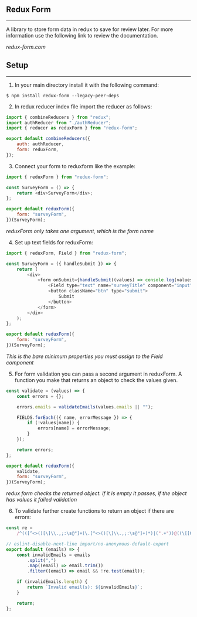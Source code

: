 ## Redux Form

---

A library to store form data in redux to save for review later. For more information use the following link to review the documentation.

_redux-form.com_

## Setup

---

1. In your main directory install it with the following command:

```
$ npm install redux-form --legacy-peer-deps
```

2. In redux reducer index file import the reducer as follows:

```javascript
import { combineReducers } from "redux";
import authReducer from "./authReducer";
import { reducer as reduxForm } from "redux-form";

export default combineReducers({
    auth: authReducer,
    form: reduxForm,
});
```

3. Connect your form to reduxform like the example:

```javascript
import { reduxForm } from "redux-form";

const SurveyForm = () => {
    return <div>SurveyForm</div>;
};

export default reduxForm({
    form: "surveyForm",
})(SurveyForm);
```

_reduxForm only takes one argument, which is the form name_

4. Set up text fields for reduxForm:

```javascript
import { reduxForm, Field } from "redux-form";

const SurveyForm = ({ handleSubmit }) => {
    return (
        <div>
            <form onSubmit={handleSubmit((values) => console.log(values))}>
                <Field type="text" name="surveyTitle" component="input" />
                <button className="btn" type="submit">
                    Submit
                </button>
            </form>
        </div>
    );
};

export default reduxForm({
    form: "surveyForm",
})(SurveyForm);
```

_This is the bare minimum properties you must assign to the Field component_

5. For form validation you can pass a second argument in reduxForm. A function you make that returns an object to check the values given.

```javascript
const validate = (values) => {
    const errors = {};

    errors.emails = validateEmails(values.emails || "");

    FIELDS.forEach(({ name, errorMessage }) => {
        if (!values[name]) {
            errors[name] = errorMessage;
        }
    });

    return errors;
};

export default reduxForm({
    validate,
    form: "surveyForm",
})(SurveyForm);
```

_redux form checks the returned object. if it is empty it passes, if the object has values it failed validation_

6. To validate further create functions to return an object if there are errors:

```javascript
const re =
    /^(([^<>()[\]\\.,;:\s@"]+(\.[^<>()[\]\\.,;:\s@"]+)*)|(".+"))@((\[[0-9]{1,3}\.[0-9]{1,3}\.[0-9]{1,3}\.[0-9]{1,3}])|(([a-zA-Z\-0-9]+\.)+[a-zA-Z]{2,}))$/;

// eslint-disable-next-line import/no-anonymous-default-export
export default (emails) => {
    const invalidEmails = emails
        .split(",")
        .map((email) => email.trim())
        .filter((email) => email && !re.test(email));

    if (invalidEmails.length) {
        return `Invalid email(s): ${invalidEmails}`;
    }

    return;
};
```
